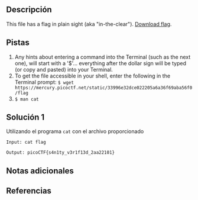 ## Descripción
This file has a flag in plain sight (aka "in-the-clear"). [Download flag](https://mercury.picoctf.net/static/33996e32dce022205a6a36f69aba56f0/flag).
 
## Pistas
1. Any hints about entering a command into the Terminal (such as the next one), will start with a '$'... everything after the dollar sign will be typed (or copy and pasted) into your Terminal.
2. To get the file accessible in your shell, enter the following in the Terminal prompt: `$ wget https://mercury.picoctf.net/static/33996e32dce022205a6a36f69aba56f0/flag`
3. `$ man cat`

## Solución 1
Utilizando el programa `cat` con el archivo proporcionado
```
Input: cat flag

Output: picoCTF{s4n1ty_v3r1f13d_2aa22101}

```



## Notas adicionales

## Referencias
